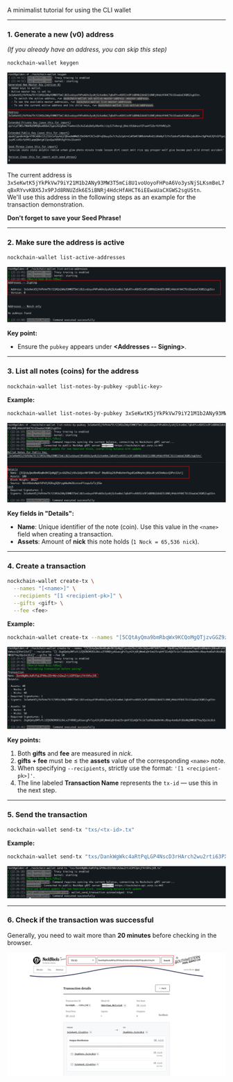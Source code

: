 A minimalist tutorial for using the CLI wallet

---

### 1. Generate a new (v0) address  
*(If you already have an address, you can skip this step)*  

```bash
nockchain-wallet keygen
```

![keygen](./keygen.png)

The current address is  
`3xSeKwtK5jYkPkVw79iY21M1b2ANy93MW3T5mCi8U1voUoyoFHPoA6Vo3ysNjSLKsmBeL7qBxRYvvKBX5Jx9PJd8RNUZdk6E5iBNRj4HdcHfAHCT6iEEwaUaCXGWS2sgUStn`.  
We'll use this address in the following steps as an example for the transaction demonstration.

**Don't forget to save your Seed Phrase!**

---

### 2. Make sure the address is active

```bash
nockchain-wallet list-active-addresses
```

![list-active-address](./list-active-address.png)

**Key point:**  
- Ensure the `pubkey` appears under **<Addresses -- Signing>**.

---

### 3. List all notes (coins) for the address  

```bash
nockchain-wallet list-notes-by-pubkey <public-key>
```

**Example:**  
```bash
nockchain-wallet list-notes-by-pubkey 3xSeKwtK5jYkPkVw79iY21M1b2ANy93MW3T5mCi8U1voUoyoFHPoA6Vo3ysNjSLKsmBeL7qBxRYvvKBX5Jx9PJd8RNUZdk6E5iBNRj4HdcHfAHCT6iEEwaUaCXGWS2sgUStn
```

![list-notes-by-pubkey](./list-notes-by-pubkey.png)

**Key fields in "Details":**  
- **Name**: Unique identifier of the note (coin). Use this value in the `<name>` field when creating a transaction.  
- **Assets**: Amount of **nick** this note holds (`1 Nock = 65,536 nick`).

---

### 4. Create a transaction  

```bash
nockchain-wallet create-tx \
  --names "[<name>]" \
  --recipients "[1 <recipient-pk>]" \
  --gifts <gift> \
  --fee <fee>
```

**Example:**  
```bash
nockchain-wallet create-tx --names "[5CQtAyQma9bmRbqWx9KCQoMgQTjzvGGZ9z2j4Dx1bQse4Wf5HR7Uza7 DHp8EGq2XUPmBaVmnFbgsB1mDRmpVojB8ouRryH2VwNzzcQ3PetS3sf]" --recipients "[1 2kg6QeUyDMTuYL1ZQ9ZW2MSRSLBkLx2FXRNDjyKUuecgPvTzy424j6RjWmmEq9rEmdJ5rqkHf3ZzAQkTkiUcTzd9do8wDkhNicRbqv4omDuPcBUoWq5MWSB7Ywy5Qu1kLBL6]" --gifts 50 --fee 10
```

![create-tx](./create-tx.png)

**Key points:**  
1. Both **gifts** and **fee** are measured in *nick*.  
2. **gifts + fee** must be ≤ the **assets** value of the corresponding `<name>` note.  
3. When specifying `--recipients`, strictly use the format: `'[1 <recipient-pk>]'`.  
4. The line labeled **Transaction Name** represents the `tx-id` — use this in the next step.

---

### 5. Send the transaction  

```bash
nockchain-wallet send-tx "txs/<tx-id>.tx"
```

**Example:**  
```bash
nockchain-wallet send-tx "txs/DankWgWkc4aRtPqLGP4NscD3rHArch2wu2rti63PX3pnjf4rUVhxjV8.tx"
```

![send-tx](./send-tx.png)

---

### 6. Check if the transaction was successful  
Generally, you need to wait more than **20 minutes** before checking in the browser.

![check-tx](./nockblocks-check.jpg)


